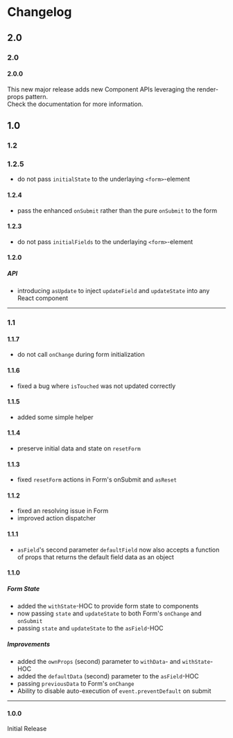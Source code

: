 # Changelog

## 2.0

### 2.0

#### 2.0.0
This new major release adds new Component APIs leveraging the render-props pattern.<br>
Check the documentation for more information.

## 1.0

### 1.2

### 1.2.5
* do not pass `initialState` to the underlaying `<form>`-element
	
#### 1.2.4
* pass the enhanced `onSubmit` rather than the pure `onSubmit` to the form

#### 1.2.3
* do not pass `initialFields` to the underlaying `<form>`-element

#### 1.2.0
##### API
* introducing `asUpdate` to inject `updateField` and `updateState` into any React component

-------

### 1.1

#### 1.1.7
* do not call `onChange` during form initialization

#### 1.1.6
* fixed a bug where `isTouched` was not updated correctly

#### 1.1.5
* added some simple helper

#### 1.1.4
* preserve initial data and state on `resetForm`

#### 1.1.3
* fixed `resetForm` actions in Form's onSubmit and `asReset`

#### 1.1.2
* fixed an resolving issue in Form
* improved action dispatcher

#### 1.1.1
* `asField`'s second parameter `defaultField` now also accepts a function of props that returns the default field data as an object

#### 1.1.0

##### Form State
* added the `withState`-HOC to provide form state to components
* now passing `state` and `updateState` to both Form's `onChange` and `onSubmit`
* passing `state` and `updateState` to the `asField`-HOC

##### Improvements
* added the `ownProps` (second) parameter to `withData`- and `withState`-HOC
* added the `defaultData` (second) parameter to the `asField`-HOC
* passing `previousData` to Form's `onChange`
* Ability to disable auto-execution of `event.preventDefault` on submit

-------

#### 1.0.0
Initial Release
